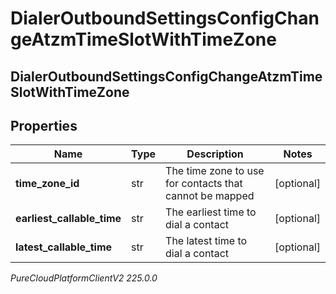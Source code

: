 # DialerOutboundSettingsConfigChangeAtzmTimeSlotWithTimeZone

## DialerOutboundSettingsConfigChangeAtzmTimeSlotWithTimeZone

## Properties

|Name | Type | Description | Notes|
|------------ | ------------- | ------------- | -------------|
| **time_zone_id** | str | The time zone to use for contacts that cannot be mapped | [optional] |
| **earliest_callable_time** | str | The earliest time to dial a contact | [optional] |
| **latest_callable_time** | str | The latest time to dial a contact | [optional] |



_PureCloudPlatformClientV2 225.0.0_
